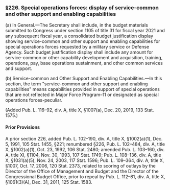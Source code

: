 ### §226. Special operations forces: display of service-common and other support and enabling capabilities ###

(a) In General.—The Secretary shall include, in the budget materials submitted to Congress under section 1105 of title 31 for fiscal year 2021 and any subsequent fiscal year, a consolidated budget justification display showing service-common and other support and enabling capabilities for special operations forces requested by a military service or Defense Agency. Such budget justification display shall include any amount for service-common or other capability development and acquisition, training, operations, pay, base operations sustainment, and other common services and support.

(b) Service-common and Other Support and Enabling Capabilities.—In this section, the term "service-common and other support and enabling capabilities" means capabilities provided in support of special operations that are not reflected in Major Force Program–11 or designated as special operations forces-peculiar.

(Added Pub. L. 116–92, div. A, title X, §1007(a), Dec. 20, 2019, 133 Stat. 1575.)

#### Prior Provisions ####

A prior section 226, added Pub. L. 102–190, div. A, title X, §1002(a)(1), Dec. 5, 1991, 105 Stat. 1455, §221; renumbered §226, Pub. L. 102–484, div. A, title X, §1002(a)(1), Oct. 23, 1992, 106 Stat. 2480; amended Pub. L. 103–160, div. A, title XI, §1104, Nov. 30, 1993, 107 Stat. 1749; Pub. L. 108–136, div. A, title X, §1031(a)(5), Nov. 24, 2003, 117 Stat. 1596; Pub. L. 109–364, div. A, title X, §1007, Oct. 17, 2006, 120 Stat. 2373, related to scoring of outlays by the Director of the Office of Management and Budget and the Director of the Congressional Budget Office, prior to repeal by Pub. L. 112–81, div. A, title X, §1061(3)(A), Dec. 31, 2011, 125 Stat. 1583.